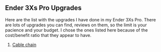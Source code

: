## Ender 3Xs Pro Upgrades

Here are the list with the upgrades I have done in my Ender 3Xs Pro.
There are lots of upgrades you can find, reviews on them, so the limit is your pacience and your budget.
I chose the ones listed here because of the cost/benefit ratio that they appear to have.

1. [Cable chain](https://duducosta.github.io/3dPrinting/e3xsproupgrades/cableChain)
